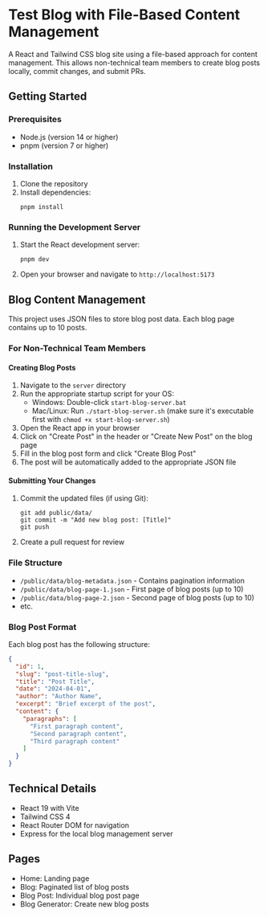 # Test Blog with File-Based Content Management

A React and Tailwind CSS blog site using a file-based approach for content management. This allows non-technical team members to create blog posts locally, commit changes, and submit PRs.

## Getting Started

### Prerequisites

- Node.js (version 14 or higher)
- pnpm (version 7 or higher)

### Installation

1. Clone the repository
2. Install dependencies:
   ```
   pnpm install
   ```

### Running the Development Server

1. Start the React development server:
   ```
   pnpm dev
   ```
2. Open your browser and navigate to `http://localhost:5173`

## Blog Content Management

This project uses JSON files to store blog post data. Each blog page contains up to 10 posts.

### For Non-Technical Team Members

#### Creating Blog Posts

1. Navigate to the `server` directory
2. Run the appropriate startup script for your OS:
   - Windows: Double-click `start-blog-server.bat`
   - Mac/Linux: Run `./start-blog-server.sh` (make sure it's executable first with `chmod +x start-blog-server.sh`)
3. Open the React app in your browser
4. Click on "Create Post" in the header or "Create New Post" on the blog page
5. Fill in the blog post form and click "Create Blog Post"
6. The post will be automatically added to the appropriate JSON file

#### Submitting Your Changes

1. Commit the updated files (if using Git):
   ```
   git add public/data/
   git commit -m "Add new blog post: [Title]"
   git push
   ```
2. Create a pull request for review

### File Structure

- `/public/data/blog-metadata.json` - Contains pagination information
- `/public/data/blog-page-1.json` - First page of blog posts (up to 10)
- `/public/data/blog-page-2.json` - Second page of blog posts (up to 10)
- etc.

### Blog Post Format

Each blog post has the following structure:

```json
{
  "id": 1,
  "slug": "post-title-slug",
  "title": "Post Title",
  "date": "2024-04-01",
  "author": "Author Name",
  "excerpt": "Brief excerpt of the post",
  "content": {
    "paragraphs": [
      "First paragraph content",
      "Second paragraph content",
      "Third paragraph content"
    ]
  }
}
```

## Technical Details

- React 19 with Vite
- Tailwind CSS 4
- React Router DOM for navigation
- Express for the local blog management server

## Pages

- Home: Landing page
- Blog: Paginated list of blog posts
- Blog Post: Individual blog post page
- Blog Generator: Create new blog posts
